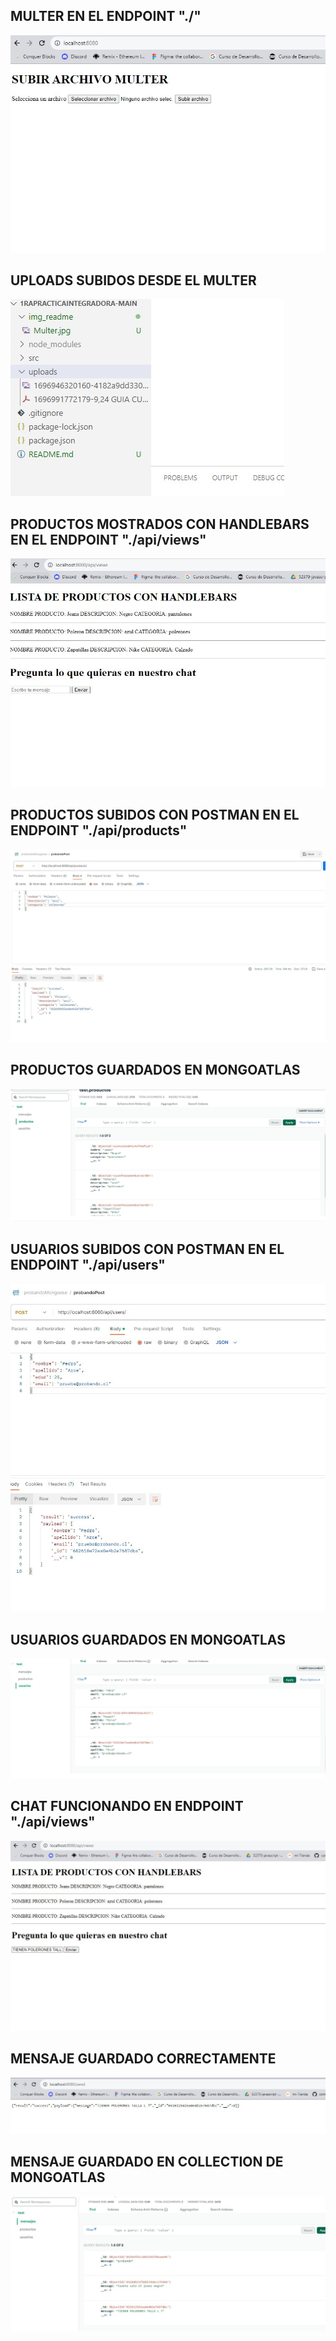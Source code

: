 ## MULTER EN EL ENDPOINT "./"

![](/img_readme/Multer.jpg)

## UPLOADS SUBIDOS DESDE EL MULTER

![](/img_readme/UploadsMulter.jpg)

## PRODUCTOS MOSTRADOS CON HANDLEBARS EN EL ENDPOINT "./api/views"

![](/img_readme/HANDLEBARS%20PRODUCTS.jpg)

## PRODUCTOS SUBIDOS CON POSTMAN EN EL ENDPOINT "./api/products"

![](/img_readme/POSTAMN%20POST%20PRODUCT.jpg)

## PRODUCTOS GUARDADOS EN MONGOATLAS

![](/img_readme/MONGOATLAS%20PRODUCTOS.jpg)

## USUARIOS SUBIDOS CON POSTMAN EN EL ENDPOINT "./api/users"


![](/img_readme/POSTAMN%20POST%20USER.jpg)

## USUARIOS GUARDADOS EN MONGOATLAS

![](/img_readme/MONGOATLAS%20USUARIOS.jpg)


## CHAT FUNCIONANDO EN ENDPOINT "./api/views"


![](/img_readme/CHAT.jpg)

## MENSAJE GUARDADO CORRECTAMENTE

![](/img_readme/MENSAJE%20GUARDADO.jpg)

## MENSAJE GUARDADO EN COLLECTION DE MONGOATLAS

![](/img_readme/MONGOATLAS%20MENSAJES.jpg)

